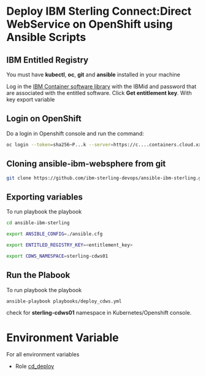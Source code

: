 # Deploy IBM Sterling Connect:Direct WebService on OpenShift using Ansible Scripts

## IBM Entitled Registry

You must have **kubectl**, **oc**, **git** and **ansible** installed in your machine

Log in the [IBM Container software library](https://myibm.ibm.com/products-services/containerlibrary) with the IBMid and password that are associated with the entitled software. Click **Get entitlement key**. With key export variable

## Login on OpenShift

Do a login in Openshift console and run the command:

```bash 
oc login --token=sha256~P...k --server=https://c....containers.cloud.xxx.com:31234
```

## Cloning ansible-ibm-websphere from git

```bash 
git clone https://github.com/ibm-sterling-devops/ansible-ibm-sterling.git
```

## Exporting variables

To run playbook the playbook

```bash 
cd ansible-ibm-sterling

export ANSIBLE_CONFIG=./ansible.cfg 

export ENTITLED_REGISTRY_KEY=<entitlement_key>

export CDWS_NAMESPACE=sterling-cdws01
```

## Run the Plabook

To run playbook the playbook

```bash 
ansible-playbook playbooks/deploy_cdws.yml
```

check for **sterling-cdws01** namespace in Kubernetes/Openshift console.

# Environment Variable

For all environment variables

* Role [cd_deploy](../../roles/cdws_deploy)